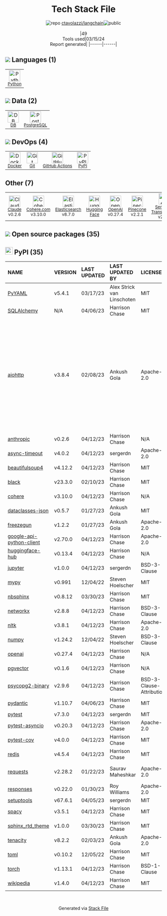 <!--
&lt;--- Readme.md Snippet without images Start ---&gt;
## Tech Stack
ctavolazzi/langchain is built on the following main stack:

- [Python](https://www.python.org) – Languages
- [DB](https://github.com/infostreams/db) – Database Tools
- [PostgreSQL](http://www.postgresql.org/) – Databases
- [Docker](https://www.docker.com/) – Virtual Machine Platforms & Containers
- [GitHub Actions](https://github.com/features/actions) – Continuous Integration
- [Claude](https://www.anthropic.com/product) – Large Language Models
- [Cohere.com](https://cohere.com/) – Large Language Models
- [Elasticsearch](https://www.elastic.co/products/elasticsearch) – Search as a Service
- [Hugging Face](https://huggingface.co/) – Large Language Model Tools
- [OpenAI](https://openai.com/) – Large Language Models
- [Pinecone](https://www.pinecone.io/) – Search as a Service
- [Sentence Transformers](https://www.sbert.net/) – NLP / Sentiment Analysis

Full tech stack [here](/techstack.md)

&lt;--- Readme.md Snippet without images End ---&gt;

&lt;--- Readme.md Snippet with images Start ---&gt;
## Tech Stack
ctavolazzi/langchain is built on the following main stack:

- <img width='25' height='25' src='https://img.stackshare.io/service/993/pUBY5pVj.png' alt='Python'/> [Python](https://www.python.org) – Languages
- <img width='25' height='25' src='https://img.stackshare.io/service/11593/no-img.png' alt='DB'/> [DB](https://github.com/infostreams/db) – Database Tools
- <img width='25' height='25' src='https://img.stackshare.io/service/1028/ASOhU5xJ.png' alt='PostgreSQL'/> [PostgreSQL](http://www.postgresql.org/) – Databases
- <img width='25' height='25' src='https://img.stackshare.io/service/586/n4u37v9t_400x400.png' alt='Docker'/> [Docker](https://www.docker.com/) – Virtual Machine Platforms & Containers
- <img width='25' height='25' src='https://img.stackshare.io/service/11563/actions.png' alt='GitHub Actions'/> [GitHub Actions](https://github.com/features/actions) – Continuous Integration
- <img width='25' height='25' src='https://img.stackshare.io/service/101883/default_fddf1fbe1d52baf4dac573b2b7fc24b78cc729b1.jpg' alt='Claude'/> [Claude](https://www.anthropic.com/product) – Large Language Models
- <img width='25' height='25' src='https://img.stackshare.io/service/101884/default_cf6d4a823cb5b37940800efc1e952b6a6c74e32a.png' alt='Cohere.com'/> [Cohere.com](https://cohere.com/) – Large Language Models
- <img width='25' height='25' src='https://img.stackshare.io/service/841/Image_2019-05-20_at_4.58.04_PM.png' alt='Elasticsearch'/> [Elasticsearch](https://www.elastic.co/products/elasticsearch) – Search as a Service
- <img width='25' height='25' src='https://img.stackshare.io/service/40287/default_b4fac77fd6589c7469ccfb18a0d2df3ff2a71dbd.jpg' alt='Hugging Face'/> [Hugging Face](https://huggingface.co/) – Large Language Model Tools
- <img width='25' height='25' src='https://img.stackshare.io/service/48786/default_8b1119bcbb159cebebc2f6cfc9cd2e359b169d22.jpg' alt='OpenAI'/> [OpenAI](https://openai.com/) – Large Language Models
- <img width='25' height='25' src='https://img.stackshare.io/service/48784/default_376332a8eee1cdbb0546ca1aaed0b8a7f4d673d7.png' alt='Pinecone'/> [Pinecone](https://www.pinecone.io/) – Search as a Service
- <img width='25' height='25' src='https://img.stackshare.io/service/109224/default_1167b8b1fc15f3526701cde5a789734ae865925d.png' alt='Sentence Transformers'/> [Sentence Transformers](https://www.sbert.net/) – NLP / Sentiment Analysis

Full tech stack [here](/techstack.md)

&lt;--- Readme.md Snippet with images End ---&gt;
-->
<div align="center">

# Tech Stack File
![](https://img.stackshare.io/repo.svg "repo") [ctavolazzi/langchain](https://github.com/ctavolazzi/langchain)![](https://img.stackshare.io/public_badge.svg "public")
<br/><br/>
|49<br/>Tools used|03/15/24 <br/>Report generated|
|------|------|
</div>

## <img src='https://img.stackshare.io/languages.svg'/> Languages (1)
<table><tr>
  <td align='center'>
  <img width='36' height='36' src='https://img.stackshare.io/service/993/pUBY5pVj.png' alt='Python'>
  <br>
  <sub><a href="https://www.python.org">Python</a></sub>
  <br>
  <sub></sub>
</td>

</tr>
</table>

## <img src='https://img.stackshare.io/databases.svg'/> Data (2)
<table><tr>
  <td align='center'>
  <img width='36' height='36' src='https://img.stackshare.io/service/11593/no-img.png' alt='DB'>
  <br>
  <sub><a href="https://github.com/infostreams/db">DB</a></sub>
  <br>
  <sub></sub>
</td>

<td align='center'>
  <img width='36' height='36' src='https://img.stackshare.io/service/1028/ASOhU5xJ.png' alt='PostgreSQL'>
  <br>
  <sub><a href="http://www.postgresql.org/">PostgreSQL</a></sub>
  <br>
  <sub></sub>
</td>

</tr>
</table>

## <img src='https://img.stackshare.io/devops.svg'/> DevOps (4)
<table><tr>
  <td align='center'>
  <img width='36' height='36' src='https://img.stackshare.io/service/586/n4u37v9t_400x400.png' alt='Docker'>
  <br>
  <sub><a href="https://www.docker.com/">Docker</a></sub>
  <br>
  <sub></sub>
</td>

<td align='center'>
  <img width='36' height='36' src='https://img.stackshare.io/service/1046/git.png' alt='Git'>
  <br>
  <sub><a href="http://git-scm.com/">Git</a></sub>
  <br>
  <sub></sub>
</td>

<td align='center'>
  <img width='36' height='36' src='https://img.stackshare.io/service/11563/actions.png' alt='GitHub Actions'>
  <br>
  <sub><a href="https://github.com/features/actions">GitHub Actions</a></sub>
  <br>
  <sub></sub>
</td>

<td align='center'>
  <img width='36' height='36' src='https://img.stackshare.io/service/12572/-RIWgodF_400x400.jpg' alt='PyPI'>
  <br>
  <sub><a href="https://pypi.org/">PyPI</a></sub>
  <br>
  <sub></sub>
</td>

</tr>
</table>

## Other (7)
<table><tr>
  <td align='center'>
  <img width='36' height='36' src='https://img.stackshare.io/service/101883/default_fddf1fbe1d52baf4dac573b2b7fc24b78cc729b1.jpg' alt='Claude'>
  <br>
  <sub><a href="https://www.anthropic.com/product">Claude</a></sub>
  <br>
  <sub>v0.2.6</sub>
</td>

<td align='center'>
  <img width='36' height='36' src='https://img.stackshare.io/service/101884/default_cf6d4a823cb5b37940800efc1e952b6a6c74e32a.png' alt='Cohere.com'>
  <br>
  <sub><a href="https://cohere.com/">Cohere.com</a></sub>
  <br>
  <sub>v3.10.0</sub>
</td>

<td align='center'>
  <img width='36' height='36' src='https://img.stackshare.io/service/841/Image_2019-05-20_at_4.58.04_PM.png' alt='Elasticsearch'>
  <br>
  <sub><a href="https://www.elastic.co/products/elasticsearch">Elasticsearch</a></sub>
  <br>
  <sub>v8.7.0</sub>
</td>

<td align='center'>
  <img width='36' height='36' src='https://img.stackshare.io/service/40287/default_b4fac77fd6589c7469ccfb18a0d2df3ff2a71dbd.jpg' alt='Hugging Face'>
  <br>
  <sub><a href="https://huggingface.co/">Hugging Face</a></sub>
  <br>
  <sub></sub>
</td>

<td align='center'>
  <img width='36' height='36' src='https://img.stackshare.io/service/48786/default_8b1119bcbb159cebebc2f6cfc9cd2e359b169d22.jpg' alt='OpenAI'>
  <br>
  <sub><a href="https://openai.com/">OpenAI</a></sub>
  <br>
  <sub>v0.27.4</sub>
</td>

<td align='center'>
  <img width='36' height='36' src='https://img.stackshare.io/service/48784/default_376332a8eee1cdbb0546ca1aaed0b8a7f4d673d7.png' alt='Pinecone'>
  <br>
  <sub><a href="https://www.pinecone.io/">Pinecone</a></sub>
  <br>
  <sub>v2.2.1</sub>
</td>

<td align='center'>
  <img width='36' height='36' src='https://img.stackshare.io/service/109224/default_1167b8b1fc15f3526701cde5a789734ae865925d.png' alt='Sentence Transformers'>
  <br>
  <sub><a href="https://www.sbert.net/">Sentence Transformers</a></sub>
  <br>
  <sub>v2.2.2</sub>
</td>

</tr>
</table>


## <img src='https://img.stackshare.io/group.svg' /> Open source packages (35)</h2>

## <img width='24' height='24' src='https://img.stackshare.io/service/12572/-RIWgodF_400x400.jpg'/> PyPI (35)

|NAME|VERSION|LAST UPDATED|LAST UPDATED BY|LICENSE|VULNERABILITIES|
|:------|:------|:------|:------|:------|:------|
|[PyYAML](https://pypi.org/project/PyYAML)|v5.4.1|03/17/23|Alex Strick van Linschoten |MIT|N/A|
|[SQLAlchemy](https://pypi.org/project/SQLAlchemy)|N/A|04/06/23|Harrison Chase |MIT|N/A|
|[aiohttp](https://pypi.org/project/aiohttp)|v3.8.4|02/08/23|Ankush Gola |Apache-2.0|[CVE-2023-49081](https://github.com/advisories/GHSA-q3qx-c6g2-7pw2) (High)<br/>[CVE-2024-23334](https://github.com/advisories/GHSA-5h86-8mv2-jq9f) (Moderate)<br/>[CVE-2023-47627](https://github.com/advisories/GHSA-gfw2-4jvh-wgfg) (Moderate)<br/>[](https://github.com/advisories/GHSA-pjjw-qhg8-p2p9) (Moderate)<br/>[CVE-2023-49082](https://github.com/advisories/GHSA-qvrw-v9rv-5rjx) (Moderate)<br/>[CVE-2023-37276](https://github.com/advisories/GHSA-45c4-8wx5-qw6w) (Moderate)<br/>[CVE-2024-23829](https://github.com/advisories/GHSA-8qpw-xqxj-h4r2) (Moderate)|
|[anthropic](https://pypi.org/project/anthropic)|v0.2.6|04/12/23|Harrison Chase |N/A|N/A|
|[async-timeout](https://pypi.org/project/async-timeout)|v4.0.2|04/12/23|sergerdn |Apache-2.0|N/A|
|[beautifulsoup4](https://pypi.org/project/beautifulsoup4)|v4.12.2|04/12/23|Harrison Chase |MIT|N/A|
|[black](https://pypi.org/project/black)|v23.3.0|02/10/23|Harrison Chase |MIT|N/A|
|[cohere](https://pypi.org/project/cohere)|v3.10.0|04/12/23|Harrison Chase |N/A|N/A|
|[dataclasses-json](https://pypi.org/project/dataclasses-json)|v0.5.7|01/27/23|Ankush Gola |MIT|N/A|
|[freezegun](https://pypi.org/project/freezegun)|v1.2.2|01/27/23|Ankush Gola |Apache-2.0|N/A|
|[google-api-python-client](https://pypi.org/project/google-api-python-client)|v2.70.0|04/12/23|Harrison Chase |Apache-2.0|N/A|
|[huggingface-hub](https://pypi.org/project/huggingface-hub)|v0.13.4|04/12/23|Harrison Chase |N/A|N/A|
|[jupyter](https://pypi.org/project/jupyter)|v1.0.0|04/12/23|sergerdn |BSD-3-Clause|N/A|
|[mypy](https://pypi.org/project/mypy)|v0.991|12/04/22|Steven Hoelscher |MIT|N/A|
|[nbsphinx](https://pypi.org/project/nbsphinx)|v0.8.12|03/30/23|Harrison Chase |MIT|N/A|
|[networkx](https://pypi.org/project/networkx)|v2.8.8|04/12/23|Harrison Chase |BSD-3-Clause|N/A|
|[nltk](https://pypi.org/project/nltk)|v3.8.1|04/12/23|Harrison Chase |Apache-2.0|N/A|
|[numpy](https://pypi.org/project/numpy)|v1.24.2|12/04/22|Steven Hoelscher |BSD-3-Clause|N/A|
|[openai](https://pypi.org/project/openai)|v0.27.4|04/12/23|Harrison Chase |N/A|N/A|
|[pgvector](https://pypi.org/project/pgvector)|v0.1.6|04/12/23|Harrison Chase |N/A|N/A|
|[psycopg2-binary](https://pypi.org/project/psycopg2-binary)|v2.9.6|04/12/23|Harrison Chase |BSD-3-Clause-Attribution|N/A|
|[pydantic](https://pypi.org/project/pydantic)|v1.10.7|04/06/23|Harrison Chase |MIT|N/A|
|[pytest](https://pypi.org/project/pytest)|v7.3.0|04/12/23|sergerdn |MIT|N/A|
|[pytest-asyncio](https://pypi.org/project/pytest-asyncio)|v0.20.3|04/12/23|Harrison Chase |Apache-2.0|N/A|
|[pytest-cov](https://pypi.org/project/pytest-cov)|v4.0.0|04/12/23|Harrison Chase |MIT|N/A|
|[redis](https://pypi.org/project/redis)|v4.5.4|04/12/23|Harrison Chase |MIT|N/A|
|[requests](https://pypi.org/project/requests)|v2.28.2|01/22/23|Saurav Maheshkar |Apache-2.0|[CVE-2023-32681](https://github.com/advisories/GHSA-j8r2-6x86-q33q) (Moderate)|
|[responses](https://pypi.org/project/responses)|v0.22.0|01/30/23|Roy Williams |Apache-2.0|N/A|
|[setuptools](https://pypi.org/project/setuptools)|v67.6.1|04/05/23|sergerdn |MIT|N/A|
|[spacy](https://pypi.org/project/spacy)|v3.5.1|04/12/23|Harrison Chase |MIT|N/A|
|[sphinx_rtd_theme](https://pypi.org/project/sphinx_rtd_theme)|v1.0.0|03/30/23|Harrison Chase |MIT|N/A|
|[tenacity](https://pypi.org/project/tenacity)|v8.2.2|02/03/23|Ankush Gola |Apache-2.0|N/A|
|[toml](https://pypi.org/project/toml)|v0.10.2|12/05/22|Harrison Chase |MIT|N/A|
|[torch](https://pypi.org/project/torch)|v1.13.1|04/12/23|Harrison Chase |BSD-1-Clause|N/A|
|[wikipedia](https://pypi.org/project/wikipedia)|v1.4.0|04/12/23|Harrison Chase |MIT|N/A|

<br/>
<div align='center'>

Generated via [Stack File](https://github.com/marketplace/stack-file)
